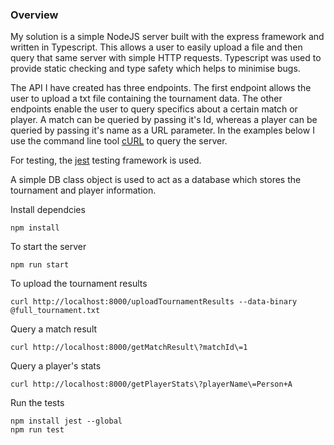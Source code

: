 ### Overview

My solution is a simple NodeJS server built with the express framework and written in Typescript. This allows a user to easily upload a file and then query that same server with simple HTTP requests. Typescript was used to provide static checking and type safety which helps to minimise bugs.

The API I have created has three endpoints. The first endpoint allows the user to upload a txt file containing the tournament data. The other endpoints enable the user to query specifics about a certain match or player. A match can be queried by passing it's Id, whereas a player can be queried by passing it's name as a URL parameter. In the examples below I use the command line tool [cURL](https://curl.haxx.se/download.html) to query the server.

For testing, the [jest](https://jestjs.io/) testing framework is used.

A simple DB class object is used to act as a database which stores the tournament and player information.

Install dependcies
```
npm install
```

To start the server
```
npm run start
```

To upload the tournament results
```
curl http://localhost:8000/uploadTournamentResults --data-binary @full_tournament.txt
```

Query a match result
```
curl http://localhost:8000/getMatchResult\?matchId\=1
```

Query a player's stats
```
curl http://localhost:8000/getPlayerStats\?playerName\=Person+A
```

Run the tests
```
npm install jest --global
npm run test
```

